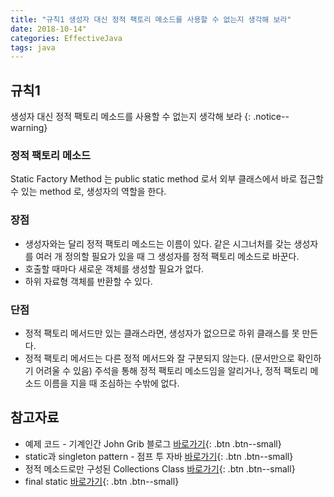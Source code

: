 ```yaml
---
title: "규칙1 생성자 대신 정적 팩토리 메소드를 사용할 수 없는지 생각해 보라"
date: 2018-10-14"
categories: EffectiveJava
tags: java
---
```


## 규칙1
생성자 대신 정적 팩토리 메소드를 사용할 수 없는지 생각해 보라
{: .notice--warning}

### 정적 팩토리 메소드
Static Factory Method 는 public static method 로서 외부 클래스에서 바로 접근할 수 있는 method 로, 생성자의 역할을 한다.

### 장점
* 생성자와는 달리 정적 팩토리 메소드는 이름이 있다.
  같은 시그너처를 갖는 생성자를 여러 개 정의할 필요가 있을 때 그 생성자를 정적 팩토리 메소드로 바꾼다.
* 호출할 때마다 새로운 객체를 생성할 필요가 없다.
* 하위 자료형 객체를 반환할 수 있다.

### 단점
* 정적 팩토리 메서드만 있는 클래스라면, 생성자가 없으므로 하위 클래스를 못 만든다.
* 정적 팩토리 메서드는 다른 정적 메서드와 잘 구분되지 않는다. (문서만으로 확인하기 어려울 수 있음)
주석을 통해 정적 팩토리 메소드임을 알리거나, 정적 팩토리 메소드 이름을 지을 때 조심하는 수밖에 없다.

## 참고자료
* 예제 코드 - 기계인간 John Grib 블로그 [바로가기](https://johngrib.github.io/wiki/static-factory-method-pattern/){: .btn .btn--small}
* static과 singleton pattern - 점프 투 자바 [바로가기](https://wikidocs.net/228){: .btn .btn--small}
* 정적 메소드로만 구성된 Collections Class [바로가기](http://www.incodom.kr/Java/java.util.Collections){: .btn .btn--small}
* final static [바로가기](https://djkeh.github.io/articles/Why-should-final-member-variables-be-conventionally-static-in-Java-kor/){: .btn .btn--small}
